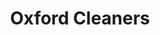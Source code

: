 ---
title: "Oxford Cleaners"
url: /simpsonville/oxford-cleaners-west-georgia-road/
shop: laundry
---